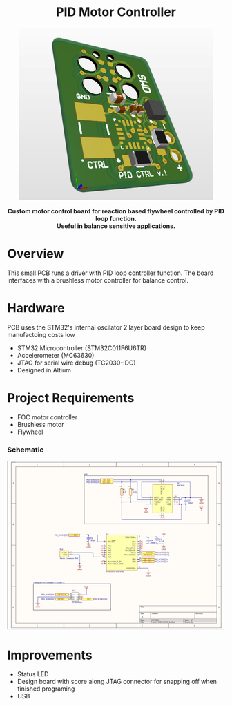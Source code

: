 <h1 align="center">PID Motor Controller</h1>

<!-- ![Banner](docs/img/pidsideview.png) -->
<p align="center">
<img src="docs/img/pidsideview.png" alt="Banner" height="400px">
</p>
<p align="center"><strong>
Custom motor control board for reaction based flywheel controlled by PID loop function.</br>
Useful in balance sensitive applications.
</p></strong>

# Overview
This small PCB runs a driver with PID loop controller function. The board interfaces with a brushless motor controller for balance control.

# Hardware
PCB uses the STM32's internal oscilator 2 layer board design to keep manufactoing costs low
- STM32 Microcontroller (STM32C011F6U6TR)
- Accelerometer (MC63630)
- JTAG for serial wire debug (TC2030-IDC)
- Designed in Altium


# Project Requirements
- FOC motor controller
- Brushless motor
- Flywheel

### Schematic
![](docs/img/SCH_PIC.png)

# Improvements
- Status LED
- Design board with score along JTAG connector for snapping off when finished programing
- USB
